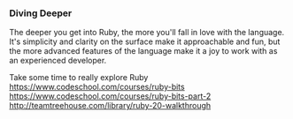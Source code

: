 ### Diving Deeper

The deeper you get into Ruby, the more you'll fall in love with the language. It's simplicity and clarity on the surface make it approachable and fun, but the more advanced features of the language make it a joy to work with as an experienced developer.

Take some time to really explore Ruby
https://www.codeschool.com/courses/ruby-bits
https://www.codeschool.com/courses/ruby-bits-part-2
http://teamtreehouse.com/library/ruby-20-walkthrough